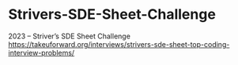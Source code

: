 # Strivers-SDE-Sheet-Challenge
2023 – Striver’s SDE Sheet Challenge
https://takeuforward.org/interviews/strivers-sde-sheet-top-coding-interview-problems/
